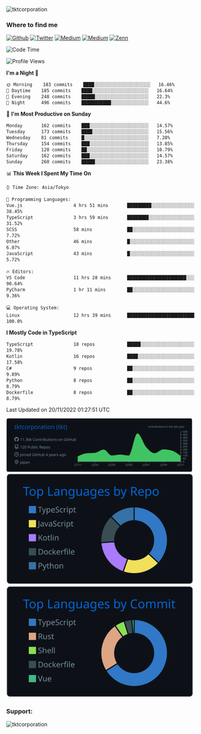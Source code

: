 <p align="left"> <img src="https://komarev.com/ghpvc/?username=tktcorporation&label=Profile%20views&color=0e75b6&style=flat" alt="tktcorporation" /> </p>

<h3>Where to find me</h3>
<p>
<a href="https://github.com/tktcorporation" target="_blank"><img alt="Github" src="https://img.shields.io/badge/GitHub-%2312100E.svg?&style=for-the-badge&logo=Github&logoColor=white" /></a>
<a href="https://twitter.com/tktcorporation" target="_blank"><img alt="Twitter" src="https://img.shields.io/badge/twitter-%231DA1F2.svg?&style=for-the-badge&logo=twitter&logoColor=white" /></a>
<a href="https://www.linkedin.com/in/tktcorporation" target="_blank"><img alt="Medium" src="https://img.shields.io/badge/linkdin-0a66c2.svg?&style=for-the-badge&logo=linkedin&logoColor=white" /></a>
<a href="https://qiita.com/tktcorporation" target="_blank"><img alt="Medium" src="https://img.shields.io/badge/qiita-55C500.svg?&style=for-the-badge&logo=qiita&logoColor=white" /></a>
<a href="https://zenn.dev/tktcorporation" target="_blank"><img alt="Zenn" src="https://img.shields.io/badge/Zenn-3EA8FF.svg?&style=for-the-badge&logo=Zenn&logoColor=white" /></a>
</p>
  
<!--START_SECTION:waka-->
![Code Time](http://img.shields.io/badge/Code%20Time-728%20hrs%2025%20mins-blue)

![Profile Views](http://img.shields.io/badge/Profile%20Views-0-blue)

**I'm a Night 🦉** 

```text
🌞 Morning    183 commits    ████░░░░░░░░░░░░░░░░░░░░░   16.46% 
🌆 Daytime    185 commits    ████░░░░░░░░░░░░░░░░░░░░░   16.64% 
🌃 Evening    248 commits    █████░░░░░░░░░░░░░░░░░░░░   22.3% 
🌙 Night      496 commits    ███████████░░░░░░░░░░░░░░   44.6%

```
📅 **I'm Most Productive on Sunday** 

```text
Monday       162 commits    ███░░░░░░░░░░░░░░░░░░░░░░   14.57% 
Tuesday      173 commits    ████░░░░░░░░░░░░░░░░░░░░░   15.56% 
Wednesday    81 commits     █░░░░░░░░░░░░░░░░░░░░░░░░   7.28% 
Thursday     154 commits    ███░░░░░░░░░░░░░░░░░░░░░░   13.85% 
Friday       120 commits    ██░░░░░░░░░░░░░░░░░░░░░░░   10.79% 
Saturday     162 commits    ███░░░░░░░░░░░░░░░░░░░░░░   14.57% 
Sunday       260 commits    █████░░░░░░░░░░░░░░░░░░░░   23.38%

```


📊 **This Week I Spent My Time On** 

```text
⌚︎ Time Zone: Asia/Tokyo

💬 Programming Languages: 
Vue.js                   4 hrs 51 mins       █████████░░░░░░░░░░░░░░░░   38.45% 
TypeScript               3 hrs 59 mins       ████████░░░░░░░░░░░░░░░░░   31.52% 
SCSS                     58 mins             ██░░░░░░░░░░░░░░░░░░░░░░░   7.72% 
Other                    46 mins             █░░░░░░░░░░░░░░░░░░░░░░░░   6.07% 
JavaScript               43 mins             █░░░░░░░░░░░░░░░░░░░░░░░░   5.72%

🔥 Editors: 
VS Code                  11 hrs 28 mins      ██████████████████████░░░   90.64% 
PyCharm                  1 hr 11 mins        ██░░░░░░░░░░░░░░░░░░░░░░░   9.36%

💻 Operating System: 
Linux                    12 hrs 39 mins      █████████████████████████   100.0%

```

**I Mostly Code in TypeScript** 

```text
TypeScript               18 repos            █████░░░░░░░░░░░░░░░░░░░░   19.78% 
Kotlin                   16 repos            ████░░░░░░░░░░░░░░░░░░░░░   17.58% 
C#                       9 repos             ██░░░░░░░░░░░░░░░░░░░░░░░   9.89% 
Python                   8 repos             ██░░░░░░░░░░░░░░░░░░░░░░░   8.79% 
Dockerfile               8 repos             ██░░░░░░░░░░░░░░░░░░░░░░░   8.79%

```



 Last Updated on 20/11/2022 01:27:51 UTC
<!--END_SECTION:waka-->

[![](https://raw.githubusercontent.com/tktcorporation/tktcorporation/master/profile-summary-card-output/github_dark/0-profile-details.svg)](https://github.com/vn7n24fzkq/github-profile-summary-cards)
[![](https://raw.githubusercontent.com/tktcorporation/tktcorporation/master/profile-summary-card-output/github_dark/1-repos-per-language.svg)](https://github.com/vn7n24fzkq/github-profile-summary-cards) [![](https://raw.githubusercontent.com/tktcorporation/tktcorporation/master/profile-summary-card-output/github_dark/2-most-commit-language.svg)](https://github.com/vn7n24fzkq/github-profile-summary-cards)

<h3 align="left">Support:</h3>
<p><a href="https://www.buymeacoffee.com/tktcorporation"> <img align="left" src="https://cdn.buymeacoffee.com/buttons/v2/default-yellow.png" height="50" width="210" alt="tktcorporation" /></a></p><br><br>
